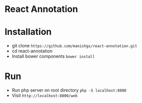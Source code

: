 # React Annotation

# Installation
 * git clone `https://github.com/manishgs/react-annotation.git`
 * cd react-annotation
 * Install bower components `bower install`
 
# Run 
 * Run php server on root directory `php -S localhost:8000`
 * Visit `http://localhost:8000/web` 